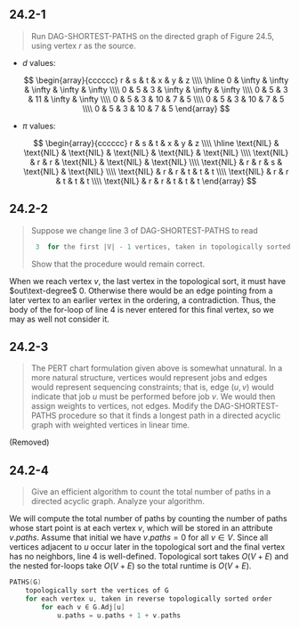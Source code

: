 ## 24.2-1

> Run $\text{DAG-SHORTEST-PATHS}$ on the directed graph of Figure 24.5, using vertex $r$ as the source.

- $d$ values:

    $$
    \begin{array}{cccccc}
    r & s & t & x & y & z \\\\
    \hline
    0 & \infty & \infty & \infty & \infty & \infty \\\\
    0 & 5 & 3 & \infty & \infty & \infty \\\\
    0 & 5 & 3 & 11 & \infty & \infty \\\\
    0 & 5 & 3 & 10 & 7 & 5 \\\\
    0 & 5 & 3 & 10 & 7 & 5 \\\\
    0 & 5 & 3 & 10 & 7 & 5
    \end{array}
    $$

- $\pi$ values:

    $$
    \begin{array}{cccccc}
    r & s & t & x & y & z \\\\
    \hline
    \text{NIL} & \text{NIL} & \text{NIL} & \text{NIL} & \text{NIL} & \text{NIL} \\\\
    \text{NIL} & r & r & \text{NIL} & \text{NIL} & \text{NIL} \\\\
    \text{NIL} & r & r & s & \text{NIL} & \text{NIL} \\\\
    \text{NIL} & r & r & t & t & t \\\\
    \text{NIL} & r & r & t & t & t \\\\
    \text{NIL} & r & r & t & t & t
    \end{array}
    $$

## 24.2-2

> Suppose we change line 3 of $\text{DAG-SHORTEST-PATHS}$ to read
>
> ```cpp
>  3  for the first |V| - 1 vertices, taken in topologically sorted order
> ```
>
> Show that the procedure would remain correct.

When we reach vertex $v$, the last vertex in the topological sort, it must have $out\text-degree$ $0$. Otherwise there would be an edge pointing from a later vertex to an earlier vertex in the ordering, a contradiction. Thus, the body of the for-loop of line 4 is never entered for this final vertex, so we may as well not consider it.

## 24.2-3

> The PERT chart formulation given above is somewhat unnatural. In a more natural structure, vertices would represent jobs and edges would represent sequencing constraints; that is, edge $(u, v)$ would indicate that job $u$ must be performed before job $v$. We would then assign weights to vertices, not edges. Modify the $\text{DAG-SHORTEST-PATHS}$ procedure so that it finds a longest path in a directed acyclic graph with weighted vertices in linear time.

(Removed)

## 24.2-4

> Give an efficient algorithm to count the total number of paths in a directed acyclic graph. Analyze your algorithm.

We will compute the total number of paths by counting the number of paths whose start point is at each vertex $v$, which will be stored in an attribute $v.paths$. Assume that initial we have $v.paths = 0$ for all $v \in V$. Since all vertices adjacent to $u$ occur later in the topological sort and the final vertex has no neighbors, line 4 is well-defined. Topological sort takes $O(V + E)$ and the nested for-loops take $O(V + E)$ so the total runtime is $O(V + E)$.

```cpp
PATHS(G)
    topologically sort the vertices of G
    for each vertex u, taken in reverse topologically sorted order
        for each v ∈ G.Adj[u]
            u.paths = u.paths + 1 + v.paths
```
